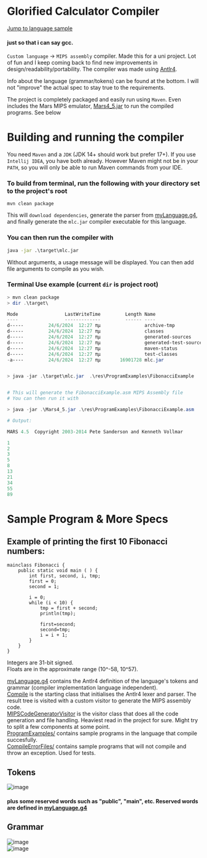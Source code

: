 # Glorified Calculator Compiler
[Jump to language sample](#sample-program--more-specs)
#### just so that i can say gcc.

`Custom language` -> `MIPS assembly` compiler. Made this for a uni project. Lot of fun and I keep coming back to find new improvements in design/readability/portability.
The compiler was made using [Antlr4](https://www.antlr.org/).

Info about the language (grammar/tokens) can be found at the bottom. I will not "improve" the actual spec to stay true
to the requirements.
 

The project is completely packaged and easily run using `Maven`. Even includes the Mars MIPS emulator, [Mars4_5.jar](Mars4_5.jar)
to run the compiled programs. See below
# Building and running the compiler

You need `Maven` and a `JDK` (JDK 14+ should work but prefer 17+). If you use `Intellij IDEA`, you have both already. However
Maven might not be in your `PATH`, so you will only be able to run Maven commands from your IDE.

### To build from terminal, run the following with your directory set to the project's root
```Maven
mvn clean package
```
This will `download dependencies`, generate the parser from [myLanguage.g4](src/main/antlr4/myLanguage.g4), 
and finally generate the `mlc.jar` compiler executable for this language.

### You can then run the compiler with
```cmd
java -jar .\target\mlc.jar
```

Without arguments, a usage message will be displayed. You can then add file arguments to compile as you wish. 

### Terminal Use example (current `dir` is project root)
```powershell
> mvn clean package
> dir .\target\

Mode                 LastWriteTime         Length Name
----                 -------------         ------ ----
d-----         24/6/2024  12:27 πμ                archive-tmp
d-----         24/6/2024  12:27 πμ                classes
d-----         24/6/2024  12:27 πμ                generated-sources
d-----         24/6/2024  12:27 πμ                generated-test-sources
d-----         24/6/2024  12:27 πμ                maven-status
d-----         24/6/2024  12:27 πμ                test-classes
-a----         24/6/2024  12:27 πμ       16901728 mlc.jar


> java -jar .\target\mlc.jar  .\res\ProgramExamples\FibonacciExample


# This will generate the FibonacciExample.asm MIPS Assembly file 
# You can then run it with

> java -jar .\Mars4_5.jar .\res\ProgramExamples\FibonacciExample.asm

# Output:

MARS 4.5  Copyright 2003-2014 Pete Sanderson and Kenneth Vollmar

1
2
3
5
8
13
21
34
55
89


```

# Sample Program & More Specs




## Example of printing the first 10 Fibonacci numbers:

```
mainclass Fibonacci {
    public static void main ( ) {
        int first, second, i, tmp;
        first = 0;
        second = 1;
        
        i = 0;
        while (i < 10) {
            tmp = first + second;
            println(tmp);
            
            first=second;
            second=tmp;
            i = i + 1;
        }
    }
}
```

Integers are 31-bit signed.  
Floats are in the approximate range (10^-58, 10^57).

[myLanguage.g4](src/main/antlr4/myLanguage.g4) contains the Antlr4 definition of the language's tokens and grammar 
(compiler implementation language independent).  
[Compile](src/main/java/Compile.java) is the starting class that initialises the Antlr4 lexer and parser. The result tree is visited with a 
custom visitor to generate the MIPS assembly code.  
[MIPSCodeGeneratorVisitor](src/main/java/MIPSCodeGeneratorVisitor.java) is the visitor class that does all the code generation and file handling. Heaviest read 
in the project for sure. Might try to split a few components at some point.  
[ProgramExamples/](res/ProgramExamples) contains sample programs in the language that compile succesfully.  
[CompileErrorFiles/](src/test/resources/CompileErrorExamples) contains sample programs that will not compile and throw an exception. Used for tests.

## Tokens  

![image](https://drive.google.com/uc?export=view&id=1W_n2qwcYk67VIpmdRI1U8P15L6vmzft4)  
#### plus some reserved words such as "public", "main", etc. Reserved words are defined in [myLanguage.g4](src/main/antlr4/myLanguage.g4)

## Grammar
![image](https://drive.google.com/uc?export=view&id=1yekZ9DyQ4Q4wsGDXaGpooPZK_-F-DATE)  
![image](https://drive.google.com/uc?export=view&id=1376G4YobUl6MSBXV-4yvMOS2UWC9qLWb)  
